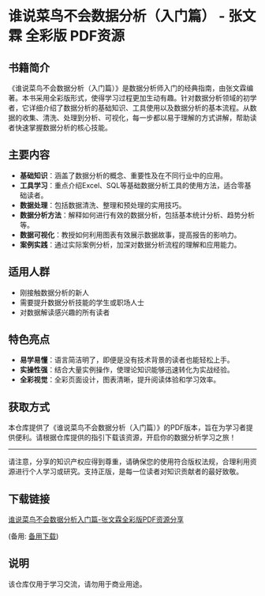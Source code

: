 # 谁说菜鸟不会数据分析（入门篇） - 张文霖 全彩版 PDF资源

## 书籍简介

《谁说菜鸟不会数据分析（入门篇）》是数据分析师入门的经典指南，由张文霖编著。本书采用全彩版形式，使得学习过程更加生动有趣。针对数据分析领域的初学者，它详细介绍了数据分析的基础知识、工具使用以及数据分析的基本流程。从数据的收集、清洗、处理到分析、可视化，每一步都以易于理解的方式讲解，帮助读者快速掌握数据分析的核心技能。

## 主要内容

- **基础知识**：涵盖了数据分析的概念、重要性及在不同行业中的应用。
- **工具学习**：重点介绍Excel、SQL等基础数据分析工具的使用方法，适合零基础读者。
- **数据处理**：包括数据清洗、整理和预处理的实用技巧。
- **数据分析方法**：解释如何进行有效的数据分析，包括基本统计分析、趋势分析等。
- **数据可视化**：教授如何利用图表有效展示数据故事，提高报告的影响力。
- **案例实践**：通过实际案例分析，加深对数据分析流程的理解和应用能力。

## 适用人群

- 刚接触数据分析的新人
- 需要提升数据分析技能的学生或职场人士
- 对数据解读感兴趣的所有读者

## 特色亮点

- **易学易懂**：语言简洁明了，即便是没有技术背景的读者也能轻松上手。
- **实操性强**：结合大量实例操作，使理论知识能够迅速转化为实战经验。
- **全彩视觉**：全彩页面设计，图表清晰，提升阅读体验和学习效率。

## 获取方式

本仓库提供了《谁说菜鸟不会数据分析（入门篇）》的PDF版本，旨在为学习者提供便利。请根据仓库提供的指引下载该资源，开启你的数据分析学习之旅！

---

请注意，分享的知识产权应得到尊重，请确保您的使用符合版权法规，合理利用资源进行个人学习或研究。支持正版，是每一位读者对知识贡献者的最好致敬。

## 下载链接
[谁说菜鸟不会数据分析入门篇-张文霖全彩版PDF资源分享](https://pan.quark.cn/s/42b2c0bef115) 

(备用: [备用下载](https://pan.baidu.com/s/1A1ZZpR0dyD7GpUbhSXx-TA?pwd=1234))

## 说明

该仓库仅用于学习交流，请勿用于商业用途。
